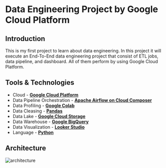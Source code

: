 # Data Engineering Project by Google Cloud Platform
## Introduction
This is my first project to learn about data engineering. In this project it will execute an End-To-End data engineering project that consist of ETL jobs, data pipeline, and dashboard. All of them perform by using Google Cloud Platform.

## Tools & Technologies
- Cloud - [**Google Cloud Platform**](https://cloud.google.com)
- Data Pipeline Orchestration - [**Apache Airflow on Cloud Composer**](https://cloud.google.com/composer?hl=en)
- Data Profiling - [**Google Colab**](https://colab.research.google.com/?hl=th)
- Data Cleasing - [**Pandas**](https://pandas.pydata.org/)
- Data Lake - [**Google Cloud Storage**](https://cloud.google.com/storage?hl=en)
- Data Warehouse - [**Google BigQuery**](https://cloud.google.com/bigquery?hl=en)
- Data Visualization - [**Looker Studio**](https://lookerstudio.google.com/u/0/navigation/reporting)
- Language - [**Python**](https://www.python.org)

## Architecture
![architecture](images/architecture.jpg)